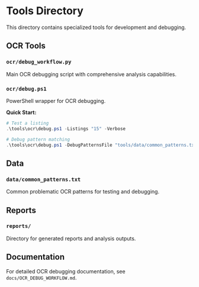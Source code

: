 # Tools Directory

This directory contains specialized tools for development and debugging.

## OCR Tools

### `ocr/debug_workflow.py`
Main OCR debugging script with comprehensive analysis capabilities.

### `ocr/debug.ps1`
PowerShell wrapper for OCR debugging.

**Quick Start:**
```powershell
# Test a listing
.\tools\ocr\debug.ps1 -Listings "15" -Verbose

# Debug pattern matching
.\tools\ocr\debug.ps1 -DebugPatternsFile "tools/data/common_patterns.txt"
```

## Data

### `data/common_patterns.txt`
Common problematic OCR patterns for testing and debugging.

## Reports

### `reports/`
Directory for generated reports and analysis outputs.

## Documentation

For detailed OCR debugging documentation, see `docs/OCR_DEBUG_WORKFLOW.md`.
